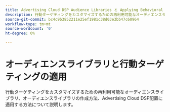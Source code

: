 ```yaml
---
title: Advertising Cloud DSP Audience Libraries と Applying Behavioral Targeting
description: 行動ターゲティングをカスタマイズするための再利用可能なオーディエンスライブラリについて説明します。
source-git-commit: bc4c9b3852211e25ef1981c38d03e3bb47c60964
workflow-type: tm+mt
source-wordcount: '0'
ht-degree: 0%

---
```


# オーディエンスライブラリと行動ターゲティングの適用

行動ターゲティングをカスタマイズするための再利用可能なオーディエンスライブラリ、オーディエンスライブラリの作成方法、Advertising Cloud DSP配置に適用する方法について説明します。

<!--
>[!VIDEO]()
-->
